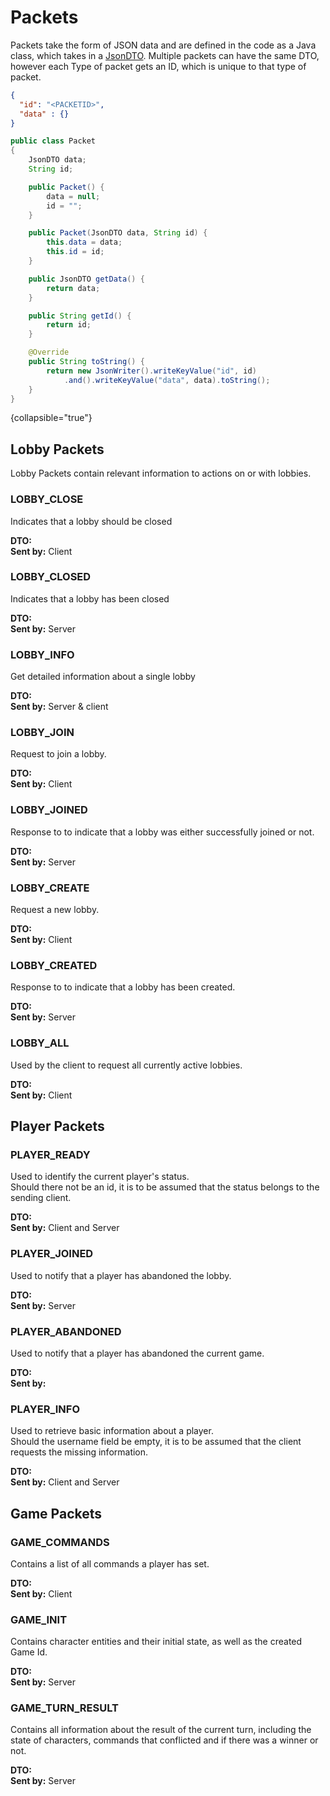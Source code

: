 # Packets

Packets take the form of JSON data and are defined in the code as a Java class, which takes in a [JsonDTO](JsonDTOs.md).
Multiple packets can have the same DTO, however each Type of packet gets an ID, which is unique to that type of packet.

```json
{
  "id": "<PACKETID>",
  "data" : {}
}
```

```java
public class Packet 
{
    JsonDTO data;
    String id;

    public Packet() {
        data = null;
        id = "";
    }

    public Packet(JsonDTO data, String id) {
        this.data = data;
        this.id = id;
    }

    public JsonDTO getData() {
        return data;
    }

    public String getId() {
        return id;
    }

    @Override
    public String toString() {
        return new JsonWriter().writeKeyValue("id", id)
            .and().writeKeyValue("data", data).toString();
    }
}
```
{collapsible="true"}

## Lobby Packets
Lobby Packets contain relevant information to actions on or with lobbies.

### LOBBY_CLOSE

Indicates that a lobby should be closed

**DTO:** [](JsonDTOs.md#lobbydto)  
**Sent by:** Client

### LOBBY_CLOSED

Indicates that a lobby has been closed

**DTO:** [](JsonDTOs.md#lobbycloseddto)  
**Sent by:** Server

### LOBBY_INFO

Get detailed information about a single lobby

**DTO:** [](JsonDTOs.md#lobbydto)  
**Sent by:** Server & client

### LOBBY_JOIN

Request to join a lobby.

**DTO:** [](JsonDTOs.md#joinlobbydto)  
**Sent by:** Client

### LOBBY_JOINED

Response to [](#lobby-join) to indicate that a lobby was either successfully joined or not.

**DTO:** [](JsonDTOs.md#joinlobbyresultdto)  
**Sent by:** Server

### LOBBY_CREATE

Request a new lobby.

**DTO:** [](JsonDTOs.md#createlobbydto)  
**Sent by:** Client

### LOBBY_CREATED

Response to [](#lobby-create) to indicate that a lobby has been created.

**DTO:** [](JsonDTOs.md#lobbydto)  
**Sent by:**  Server

### LOBBY_ALL

Used by the client to request all currently active lobbies.

**DTO:** [](JsonDTOs.md#lobbylistdto)  
**Sent by:** Client


## Player Packets

### PLAYER_READY

Used to identify the current player's status.  
Should there not be an id, it is to be assumed that the status belongs to the sending client.

**DTO:** [](JsonDTOs.md#playerstatusdto)  
**Sent by:** Client and Server

### PLAYER_JOINED

Used to notify that a player has abandoned the lobby.

**DTO:** [](JsonDTOs.md#playerinfodto)  
**Sent by:** Server

### PLAYER_ABANDONED

Used to notify that a player has abandoned the current game.

**DTO:** [](JsonDTOs.md#playerstatusdto)  
**Sent by:**

### PLAYER_INFO

Used to retrieve basic information about a player.  
Should the username field be empty, it is to be assumed that the client requests the missing information.

**DTO:** [](JsonDTOs.md#playerinfodto)  
**Sent by:** Client and Server

## Game Packets

### GAME_COMMANDS

Contains a list of all commands a player has set.

**DTO:** [](JsonDTOs.md#commandlistdto)  
**Sent by:** Client

### GAME_INIT

Contains character entities and their initial state, as well as the created Game Id.

**DTO:** [](JsonDTOs.md#gameinitdto)  
**Sent by:** Server

### GAME_TURN_RESULT

Contains all information about the result of the current turn, including the state of characters, 
commands that conflicted and if there was a winner or not.

**DTO:** [](JsonDTOs.md#turnresultdto)  
**Sent by:** Server
